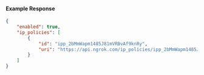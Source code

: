 <!-- Code generated for API Clients. DO NOT EDIT. -->

#### Example Response

```json
{
	"enabled": true,
	"ip_policies": [
		{
			"id": "ipp_2bMmWapm1485J81mVRBvAf9knRy",
			"uri": "https://api.ngrok.com/ip_policies/ipp_2bMmWapm1485J81mVRBvAf9knRy"
		}
	]
}
```
